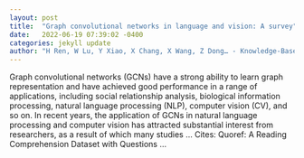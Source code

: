 ```yaml
---
layout: post
title:  "Graph convolutional networks in language and vision: A survey"
date:   2022-06-19 07:39:02 -0400
categories: jekyll update
author: "H Ren, W Lu, Y Xiao, X Chang, X Wang, Z Dong… - Knowledge-Based Systems, 2022"
---
```

Graph convolutional networks (GCNs) have a strong ability to learn graph representation and have achieved good performance in a range of applications, including social relationship analysis, biological information processing, natural language processing (NLP), computer vision (CV), and so on. In recent years, the application of GCNs in natural language processing and computer vision has attracted substantial interest from researchers, as a result of which many studies …
Cites: ‪Quoref: A Reading Comprehension Dataset with Questions …‬  